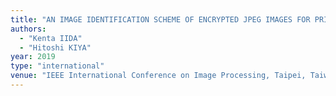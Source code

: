 ```yaml
---
title: "AN IMAGE IDENTIFICATION SCHEME OF ENCRYPTED JPEG IMAGES FOR PRIVACY-PRESERVING PHOTO SHARING SERVICES"
authors:
  - "Kenta IIDA"
  - "Hitoshi KIYA"
year: 2019
type: "international"
venue: "IEEE International Conference on Image Processing, Taipei, Taiwan, 2019-09-25."
---
```

